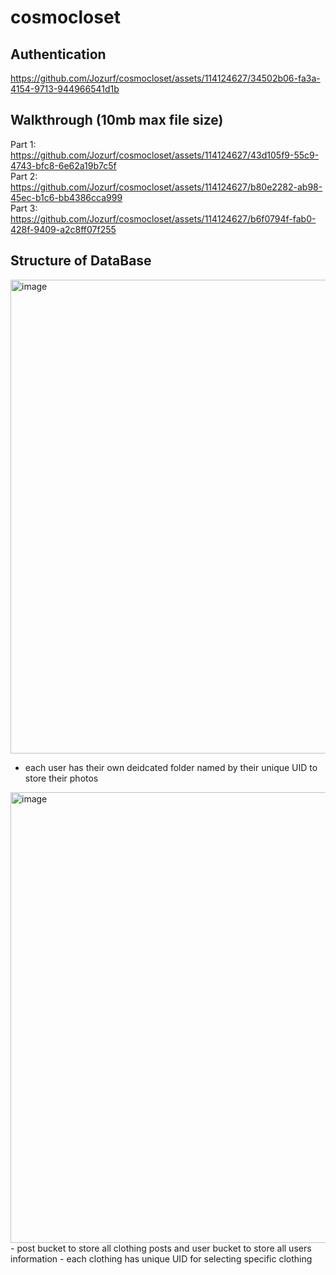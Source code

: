 # cosmocloset
## Authentication
https://github.com/Jozurf/cosmocloset/assets/114124627/34502b06-fa3a-4154-9713-944966541d1b
## Walkthrough (10mb max file size)
Part 1:  
https://github.com/Jozurf/cosmocloset/assets/114124627/43d105f9-55c9-4743-bfc8-6e62a19b7c5f  
Part 2:  
https://github.com/Jozurf/cosmocloset/assets/114124627/b80e2282-ab98-45ec-b1c6-bb4386cca999  
Part 3:  
https://github.com/Jozurf/cosmocloset/assets/114124627/b6f0794f-fab0-428f-9409-a2c8ff07f255
## Structure of DataBase
<img width="758" alt="image" src="https://github.com/Jozurf/cosmocloset/assets/114124627/c2a53514-0c83-4ace-aa45-5ac2674bd5b4"> 
  
 - each user has their own deidcated folder named by their unique UID to store their photos  
<img width="721" alt="image" src="https://github.com/Jozurf/cosmocloset/assets/114124627/09b9a239-954c-4a01-b44d-f53c9c16c831">  
- post bucket to store all clothing posts and user bucket to store all users information  
- each clothing has unique UID for selecting specific clothing

